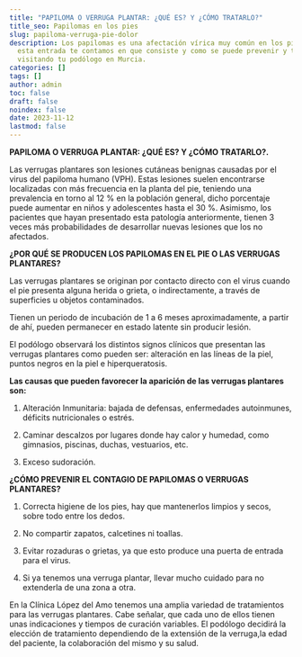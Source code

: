 ```yaml
---
title: "PAPILOMA O VERRUGA PLANTAR: ¿QUÉ ES? Y ¿CÓMO TRATARLO?"
title_seo: Papilomas en los pies
slug: papiloma-verruga-pie-dolor
description: Los papilomas es una afectación vírica muy común en los pies. En
  esta entrada te contamos en que consiste y como se puede prevenir y tratar
  visitando tu podólogo en Murcia.
categories: []
tags: []
author: admin
toc: false
draft: false
noindex: false
date: 2023-11-12
lastmod: false
---
```

**PAPILOMA O VERRUGA PLANTAR: ¿QUÉ ES? Y ¿CÓMO TRATARLO?.**

Las verrugas plantares son lesiones cutáneas benignas causadas por el virus del
papiloma humano (VPH). Estas lesiones suelen encontrarse localizadas con más
frecuencia en la planta del pie, teniendo una prevalencia en torno al 12 % en la
población general, dicho porcentaje puede aumentar en niños y adolescentes hasta el
30 %. Asimismo, los pacientes que hayan presentado esta patología anteriormente,
tienen 3 veces más probabilidades de desarrollar nuevas lesiones que los no afectados.


**¿POR QUÉ SE PRODUCEN LOS PAPILOMAS EN EL PIE O LAS VERRUGAS PLANTARES?**


Las verrugas plantares se originan por contacto directo con el virus cuando el pie
presenta alguna herida o grieta, o indirectamente, a través de superficies u objetos
contaminados.


Tienen un periodo de incubación de 1 a 6 meses aproximadamente, a partir de ahí,
pueden permanecer en estado latente sin producir lesión.


El podólogo observará los distintos signos clínicos que presentan las verrugas plantares
como pueden ser: alteración en las líneas de la piel, puntos negros en la piel e
hiperqueratosis.


**Las causas que pueden favorecer la aparición de las verrugas plantares son:**


1. Alteración Inmunitaria: bajada de defensas, enfermedades autoinmunes,
déficits nutricionales o estrés.

2. Caminar descalzos por lugares donde hay calor y humedad, como gimnasios,
piscinas, duchas, vestuarios, etc.
3. Exceso sudoración.


**¿CÓMO PREVENIR EL CONTAGIO DE PAPILOMAS O VERRUGAS PLANTARES?**


1. Correcta higiene de los pies, hay que mantenerlos limpios y secos, sobre todo
entre los dedos.


2. No compartir zapatos, calcetines ni toallas.


3. Evitar rozaduras o grietas, ya que esto produce una puerta de entrada para el
virus.


4. Si ya tenemos una verruga plantar, llevar mucho cuidado para no extenderla de
una zona a otra.

En la Clínica López del Amo tenemos una amplia variedad de tratamientos para las
verrugas plantares. Cabe señalar, que cada uno de ellos tienen unas indicaciones y
tiempos de curación variables. El podólogo decidirá la elección de tratamiento
dependiendo de la extensión de la verruga,la edad del paciente, la colaboración del
mismo y su salud.
